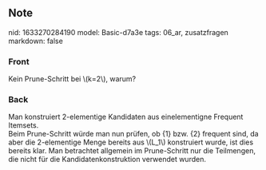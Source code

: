 ## Note
nid: 1633270284190
model: Basic-d7a3e
tags: 06_ar, zusatzfragen
markdown: false

### Front
<div>
  <div>
    Kein Prune-Schritt bei \(k=2\), warum?
  </div>
</div>

### Back
<div>
  Man konstruiert 2-elementige Kandidaten aus einelementigne
  Frequent Itemsets.
</div>
<div>
  Beim Prune-Schritt würde man nun prüfen, ob {1} bzw. {2} frequent
  sind, da aber die 2-elementige Menge bereits aus \(L_1\)
  konstruiert wurde, ist dies bereits klar. Man betrachtet
  allgemein im Prune-Schritt nur die Teilmengen, die nicht für die
  Kandidatenkonstruktion verwendet wurden.
</div>
